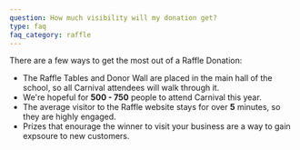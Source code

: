 ```yaml
---
question: How much visibility will my donation get?
type: faq
faq_category: raffle
---
```

There are a few ways to get the most out of a Raffle Donation:

- The Raffle Tables and Donor Wall are placed in the main hall of the school, so all Carnival attendees will walk through it.
- We're hopeful for **500 - 750** people to attend Carnival this year.
- The average visitor to the Raffle website stays for over **5** minutes, so they are highly engaged.
- Prizes that enourage the winner to visit your business are a way to gain expsoure to new customers.